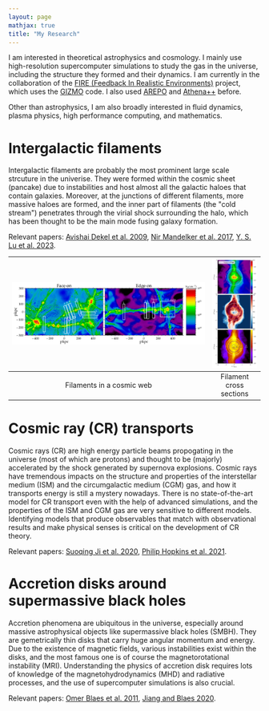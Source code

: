 ```yaml
---
layout: page
mathjax: true
title: "My Research"
---
```

I am interested in theoretical astrophysics and cosmology. I mainly use high-resolution supercomputer simulations to study the gas in the universe, including the structure they formed and their dynamics. I am currently in the collaboration of the [FIRE (Feedback In Realistic Environments)](https://fire.northwestern.edu) project, which uses the [GIZMO](http://www.tapir.caltech.edu/~phopkins/Site/GIZMO_files/gizmo_documentation.html#snaps-reading) code. I also used [AREPO](https://arepo-code.org) and [Athena++](https://arepo-code.org) before.

Other than astrophysics, I am also broadly interested in fluid dynamics, plasma physics, high performance computing, and mathematics.

# Intergalactic filaments
Intergalactic filaments are probably the most prominent large scale strcuture in the univerise. They were formed within the cosmic sheet (pancake) due to instabilities and host almost all the galactic haloes that contain galaxies. Moreover, at the junctions of different filaments, more massive haloes are formed, and the inner part of filaments (the "cold stream") penetrates through the virial shock surrounding the halo, which has been thought to be the main mode fusing galaxy formation. 

Relevant papers: [Avishai Dekel et al. 2009](https://ui.adsabs.harvard.edu/abs/2009Natur.457..451D/abstract), [Nir Mandelker et al. 2017](https://ui.adsabs.harvard.edu/abs/2018ApJ...861..148M/abstract), [Y. S. Lu et al. 2023](https://ui.adsabs.harvard.edu/abs/2023arXiv230603966L/abstract).


| <img src="https://github.com/y-samuel-lu/y-samuel-lu.github.io/blob/master/Images/Slices_major.png?raw=true" wdith="150"> | <img src="https://github.com/y-samuel-lu/y-samuel-lu.github.io/blob/master/Images/Therm_proj.png?raw=true" width="100"> |
|:---:|:---:|
| Filaments in a cosmic web | Filament cross sections |

# Cosmic ray (CR) transports
Cosmic rays (CR) are high energy particle beams propogating in the universe (most of which are protons) and thought to be (majorly) accelerated by the shock generated by supernova explosions. Cosmic rays have tremendous impacts on the structure and properties of the interstellar medium (ISM) and the circumgalactic medium (CGM) gas, and how it transports energy is still a mystery nowadays. There is no state-of-the-art model for CR transport even with the help of advanced simulations, and the properties of the ISM and CGM gas are very sensitive to different models. Identifying models that produce observables that match with observational results and make physical senses is critical on the development of CR theory.

Relevant papers: [Suoqing Ji et al. 2020](https://ui.adsabs.harvard.edu/abs/2020MNRAS.496.4221J/abstract), [Philip Hopkins et al. 2021](https://ui.adsabs.harvard.edu/abs/2021MNRAS.501.4184H/abstract).

# Accretion disks around supermassive black holes
Accretion phenomena are ubiquitous in the universe, especially around massive astrophysical objects like supermassive black holes (SMBH). They are gemetrically thin disks that carry huge angular momentum and energy. Due to the existence of magnetic fields, various instabilities exist within the disks, and the most famous one is of course the magnetorotational instability (MRI). Understanding the physics of accretion disk requires lots of knowledge of the magnetohydrodynamics (MHD) and radiative processes, and the use of supercomputer simulations is also crucial.

Relevant papers: [Omer Blaes et al. 2011](https://ui.adsabs.harvard.edu/abs/2011ApJ...733..110B/abstract), [Jiang and Blaes 2020](https://ui.adsabs.harvard.edu/abs/2020ApJ...900...25J/abstract).

